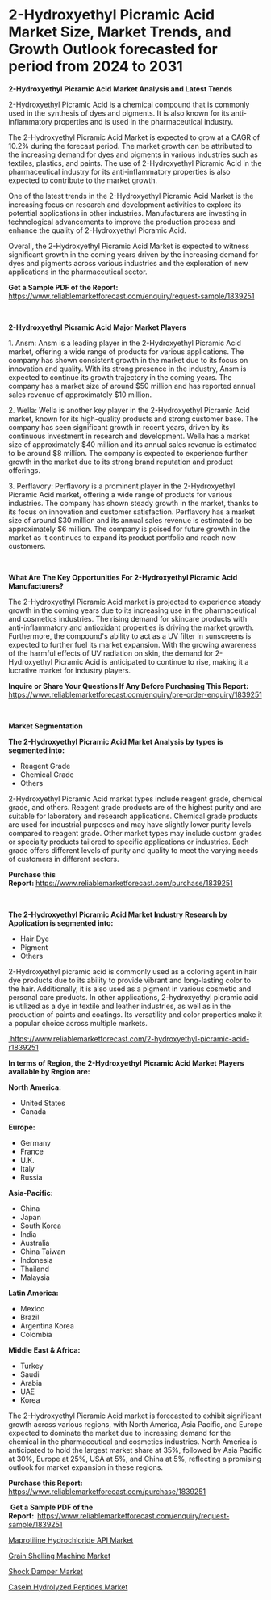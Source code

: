 <p><h1>2-Hydroxyethyl Picramic Acid Market Size, Market Trends, and Growth Outlook forecasted for period from 2024 to 2031</h1></p><p><strong>2-Hydroxyethyl Picramic Acid Market Analysis and Latest Trends</strong></p>
<p><p>2-Hydroxyethyl Picramic Acid is a chemical compound that is commonly used in the synthesis of dyes and pigments. It is also known for its anti-inflammatory properties and is used in the pharmaceutical industry.</p><p>The 2-Hydroxyethyl Picramic Acid Market is expected to grow at a CAGR of 10.2% during the forecast period. The market growth can be attributed to the increasing demand for dyes and pigments in various industries such as textiles, plastics, and paints. The use of 2-Hydroxyethyl Picramic Acid in the pharmaceutical industry for its anti-inflammatory properties is also expected to contribute to the market growth.</p><p>One of the latest trends in the 2-Hydroxyethyl Picramic Acid Market is the increasing focus on research and development activities to explore its potential applications in other industries. Manufacturers are investing in technological advancements to improve the production process and enhance the quality of 2-Hydroxyethyl Picramic Acid.</p><p>Overall, the 2-Hydroxyethyl Picramic Acid Market is expected to witness significant growth in the coming years driven by the increasing demand for dyes and pigments across various industries and the exploration of new applications in the pharmaceutical sector.</p></p>
<p><strong>Get a Sample PDF of the Report:&nbsp;</strong> <a href="https://www.reliablemarketforecast.com/enquiry/request-sample/1839251">https://www.reliablemarketforecast.com/enquiry/request-sample/1839251</a></p>
<p>&nbsp;</p>
<p><strong>2-Hydroxyethyl Picramic Acid Major Market Players</strong></p>
<p><p>1. Ansm: Ansm is a leading player in the 2-Hydroxyethyl Picramic Acid market, offering a wide range of products for various applications. The company has shown consistent growth in the market due to its focus on innovation and quality. With its strong presence in the industry, Ansm is expected to continue its growth trajectory in the coming years. The company has a market size of around $50 million and has reported annual sales revenue of approximately $10 million.</p><p>2. Wella: Wella is another key player in the 2-Hydroxyethyl Picramic Acid market, known for its high-quality products and strong customer base. The company has seen significant growth in recent years, driven by its continuous investment in research and development. Wella has a market size of approximately $40 million and its annual sales revenue is estimated to be around $8 million. The company is expected to experience further growth in the market due to its strong brand reputation and product offerings.</p><p>3. Perflavory: Perflavory is a prominent player in the 2-Hydroxyethyl Picramic Acid market, offering a wide range of products for various industries. The company has shown steady growth in the market, thanks to its focus on innovation and customer satisfaction. Perflavory has a market size of around $30 million and its annual sales revenue is estimated to be approximately $6 million. The company is poised for future growth in the market as it continues to expand its product portfolio and reach new customers.</p></p>
<p>&nbsp;</p>
<p><strong>What Are The Key Opportunities For 2-Hydroxyethyl Picramic Acid Manufacturers?</strong></p>
<p><p>The 2-Hydroxyethyl Picramic Acid market is projected to experience steady growth in the coming years due to its increasing use in the pharmaceutical and cosmetics industries. The rising demand for skincare products with anti-inflammatory and antioxidant properties is driving the market growth. Furthermore, the compound's ability to act as a UV filter in sunscreens is expected to further fuel its market expansion. With the growing awareness of the harmful effects of UV radiation on skin, the demand for 2-Hydroxyethyl Picramic Acid is anticipated to continue to rise, making it a lucrative market for industry players.</p></p>
<p><strong>Inquire or Share Your Questions If Any Before Purchasing This Report:</strong> <a href="https://www.reliablemarketforecast.com/enquiry/pre-order-enquiry/1839251">https://www.reliablemarketforecast.com/enquiry/pre-order-enquiry/1839251</a></p>
<p>&nbsp;</p>
<p><strong>Market Segmentation</strong></p>
<p><strong>The 2-Hydroxyethyl Picramic Acid Market Analysis by types is segmented into:</strong></p>
<p><ul><li>Reagent Grade</li><li>Chemical Grade</li><li>Others</li></ul></p>
<p><p>2-Hydroxyethyl Picramic Acid market types include reagent grade, chemical grade, and others. Reagent grade products are of the highest purity and are suitable for laboratory and research applications. Chemical grade products are used for industrial purposes and may have slightly lower purity levels compared to reagent grade. Other market types may include custom grades or specialty products tailored to specific applications or industries. Each grade offers different levels of purity and quality to meet the varying needs of customers in different sectors.</p></p>
<p><strong>Purchase this Report:&nbsp;</strong><a href="https://www.reliablemarketforecast.com/purchase/1839251">https://www.reliablemarketforecast.com/purchase/1839251</a></p>
<p>&nbsp;</p>
<p><strong>The 2-Hydroxyethyl Picramic Acid Market Industry Research by Application is segmented into:</strong></p>
<p><ul><li>Hair Dye</li><li>Pigment</li><li>Others</li></ul></p>
<p><p>2-Hydroxyethyl picramic acid is commonly used as a coloring agent in hair dye products due to its ability to provide vibrant and long-lasting color to the hair. Additionally, it is also used as a pigment in various cosmetic and personal care products. In other applications, 2-hydroxyethyl picramic acid is utilized as a dye in textile and leather industries, as well as in the production of paints and coatings. Its versatility and color properties make it a popular choice across multiple markets.</p></p>
<p><a href="https://www.reliablemarketforecast.com/2-hydroxyethyl-picramic-acid-r1839251">&nbsp;https://www.reliablemarketforecast.com/2-hydroxyethyl-picramic-acid-r1839251</a></p>
<p><strong>In terms of Region, the 2-Hydroxyethyl Picramic Acid Market Players available by Region are:</strong></p>
<p>
    <p> <strong> North America: </strong>
        <ul>
            <li>United States</li>
            <li>Canada</li>
        </ul>
        </p> 
    <p> <strong> Europe: </strong>
        <ul>
            <li>Germany</li>
            <li>France</li>
            <li>U.K.</li>
            <li>Italy</li>
            <li>Russia</li>
        </ul>
        </p> 
    <p> <strong> Asia-Pacific: </strong>
        <ul>
            <li>China</li>
            <li>Japan</li>
            <li>South Korea</li>
            <li>India</li>
            <li>Australia</li>
            <li>China Taiwan</li>
            <li>Indonesia</li>
            <li>Thailand</li>
            <li>Malaysia</li>
        </ul>
        </p> 
    <p> <strong> Latin America: </strong>
        <ul>
            <li>Mexico</li>
            <li>Brazil</li>
            <li>Argentina Korea</li>
            <li>Colombia</li>
        </ul>
        </p> 
    <p> <strong> Middle East & Africa: </strong>
        <ul>
            <li>Turkey</li>
            <li>Saudi</li>
            <li>Arabia</li>
            <li>UAE</li>
            <li>Korea</li>
        </ul>
    </p>
    </p>
<p><p>The 2-Hydroxyethyl Picramic Acid market is forecasted to exhibit significant growth across various regions, with North America, Asia Pacific, and Europe expected to dominate the market due to increasing demand for the chemical in the pharmaceutical and cosmetics industries. North America is anticipated to hold the largest market share at 35%, followed by Asia Pacific at 30%, Europe at 25%, USA at 5%, and China at 5%, reflecting a promising outlook for market expansion in these regions.</p></p>
<p><strong>Purchase this Report: </strong><a href="https://www.reliablemarketforecast.com/purchase/1839251">https://www.reliablemarketforecast.com/purchase/1839251</a></p>
<p>&nbsp;<strong>Get a Sample PDF of the Report:&nbsp;&nbsp;</strong><a href="https://www.reliablemarketforecast.com/enquiry/request-sample/1839251">https://www.reliablemarketforecast.com/enquiry/request-sample/1839251</a></p>
<p><strong></strong></p>
<p><p><a href="https://medium.com/@charles.fisher4346/exploring-maprotiline-hydrochloride-api-market-dynamics-global-trends-and-future-growth-prospects-16e10f4e9ad1">Maprotiline Hydrochloride API Market</a></p><p><a href="https://issuu.com/reportprime-2/docs/grain-shelling-machine-market-size-2030.pptx">Grain Shelling Machine Market</a></p><p><a href="https://issuu.com/reportprime-2/docs/shock-damper-market-size-2030.pptx">Shock Damper Market</a></p><p><a href="https://medium.com/@charles.fisher4346/casein-hydrolyzed-peptides-market-size-share-trends-analysis-report-by-end-use-620891013c62">Casein Hydrolyzed Peptides Market</a></p></p>
